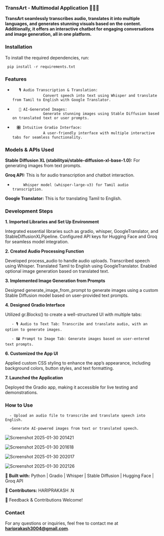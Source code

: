 ### TransArt - Multimodal Application 🚀🚀🚀

**TransArt seamlessly transcribes audio, translates it into multiple languages, and generates stunning visuals based on the content. Additionally, it offers an interactive chatbot for engaging conversations and image generation, all in one platform.**

### Installation

To install the required dependencies, run:

     pip install -r requirements.txt

### Features

-        🎙 Audio Transcription & Translation: 
                    Convert speech into text using Whisper and translate from Tamil to English with Google Translator.

              
  
-        🎨 AI-Generated Images:
                    Generate stunning images using Stable Diffusion based on translated text or user prompts.
  
-       🎛 Intuitive Gradio Interface:
                    A user-friendly interface with multiple interactive tabs for seamless functionality.

### Models & APIs Used

**Stable Diffusion XL (stabilityai/stable-diffusion-xl-base-1.0):** For generating images from text prompts.
  
**Groq API:** This is for audio transcription and chatbot interaction.
  
-          Whisper model (whisper-large-v3) for Tamil audio transcription.

**Google Translator:** This is for translating Tamil to English.
  
### Development Steps

**1. Imported Libraries and Set Up Environment**

Integrated essential libraries such as gradio, whisper, GoogleTranslator, and StableDiffusionXLPipeline.
Configured API keys for Hugging Face and Groq for seamless model integration.

**2. Created Audio Processing Function**

Developed process_audio to handle audio uploads.
Transcribed speech using Whisper.
Translated Tamil to English using GoogleTranslator.
Enabled optional image generation based on translated text.

**3. Implemented Image Generation from Prompts**

Designed generate_image_from_prompt to generate images using a custom Stable Diffusion model based on user-provided text prompts.

**4. Designed Gradio Interface**

Utilized gr.Blocks() to create a well-structured UI with multiple tabs:

       - 🎙 Audio to Text Tab: Transcribe and translate audio, with an option to generate images.

       - 🖼 Prompt to Image Tab: Generate images based on user-entered text prompts.
   
**6. Customized the App UI**

Applied custom CSS styling to enhance the app’s appearance, including background colors, button styles, and text formatting.

**7. Launched the Application**

Deployed the Gradio app, making it accessible for live testing and demonstrations.

### How to Use

      - Upload an audio file to transcribe and translate speech into English.

      -Generate AI-powered images from text or translated speech.


![Screenshot 2025-01-30 201421](https://github.com/user-attachments/assets/06d8b205-00e1-4e53-8784-4b23869b4829)

![Screenshot 2025-01-30 201618](https://github.com/user-attachments/assets/0a12fe36-c610-4745-9020-4bad33c88e74)

![Screenshot 2025-01-30 202017](https://github.com/user-attachments/assets/fd03a803-fd11-498d-8503-c012213183a2)

![Screenshot 2025-01-30 202126](https://github.com/user-attachments/assets/4f776704-b244-4dc4-b6e8-0f777457abe6)

**🎯 Built with:** Python | Gradio | Whisper | Stable Diffusion | Hugging Face | Groq API

**🚀 Contributors:** HARIPRAKASH .N

📢 Feedback & Contributions Welcome!

### Contact

For any questions or inquiries, feel free to contact me at **hariprakash3004@gmail.com**.
